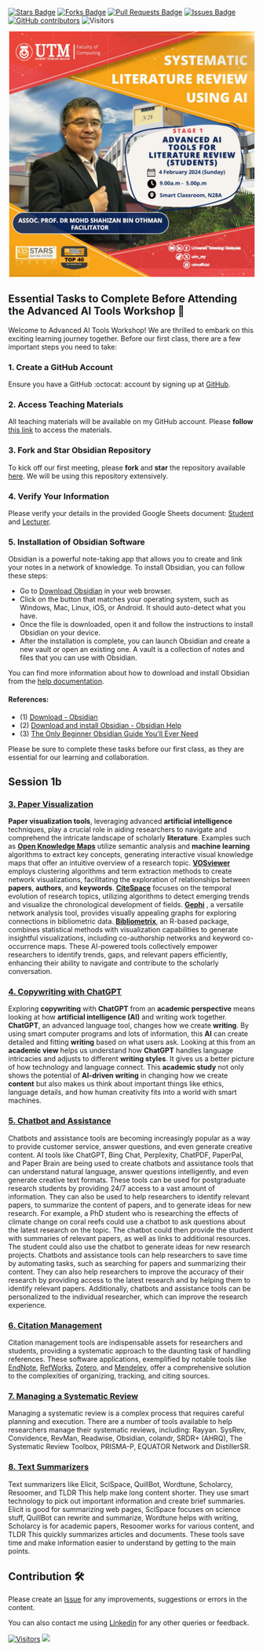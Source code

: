 <a href="https://github.com/drshahizan/SLR-FC/stargazers"><img src="https://img.shields.io/github/stars/drshahizan/SLR-FC" alt="Stars Badge"/></a>
<a href="https://github.com/drshahizan/SLR-FC/network/members"><img src="https://img.shields.io/github/forks/drshahizan/SLR-FC" alt="Forks Badge"/></a>
<a href="https://github.com/drshahizan/SLR-FC"><img src="https://img.shields.io/github/issues-pr/drshahizan/SLR-FC" alt="Pull Requests Badge"/></a>
<a href="https://github.com/drshahizan/SLR-FC/issues"><img src="https://img.shields.io/github/issues/drshahizan/SLR-FC" alt="Issues Badge"/></a>
<a href="https://github.com/drshahizan/SLR-FC/graphs/contributors"><img alt="GitHub contributors" src="https://img.shields.io/github/contributors/drshahizan/SLR-FC?color=2b9348"></a>
![Visitors](https://api.visitorbadge.io/api/visitors?path=https%3A%2F%2Fgithub.com%2Fdrshahizan%2FSLR-FC&labelColor=%23d9e3f0&countColor=%23697689&style=flat)

<p align="center">
<img src="/images/AI%20adv%20student.jpeg"  height="500" />
</p>

## Essential Tasks to Complete Before Attending the Advanced AI Tools Workshop 🚀
Welcome to Advanced AI Tools Workshop! We are thrilled to embark on this exciting learning journey together. Before our first class, there are a few important steps you need to take:

### 1. Create a GitHub Account
   Ensure you have a GitHub :octocat: account by signing up at [GitHub](https://github.com/login).

### 2. Access Teaching Materials
   All teaching materials will be available on my GitHub account. Please **follow** [this link](https://github.com/drshahizan) to access the materials.

### 3. Fork and Star Obsidian Repository
   To kick off our first meeting, please **fork** and **star** the repository available [here](https://github.com/drshahizan/obsidian). We will be using this repository extensively.

### 4. Verify Your Information
   Please verify your details in the provided Google Sheets document: [Student](https://docs.google.com/spreadsheets/d/1O8WQF5og-kMD-ITbdSuULYJsoF2bqt8xpizaTeMuYpc/edit#gid=1885871540) and [Lecturer](https://docs.google.com/spreadsheets/d/1O8WQF5og-kMD-ITbdSuULYJsoF2bqt8xpizaTeMuYpc/edit#gid=905650697).

### 5. Installation of Obsidian Software
Obsidian is a powerful note-taking app that allows you to create and link your notes in a network of knowledge. To install Obsidian, you can follow these steps:

- Go to [Download Obsidian](https://obsidian.md/download) in your web browser.
- Click on the button that matches your operating system, such as Windows, Mac, Linux, iOS, or Android. It should auto-detect what you have.
- Once the file is downloaded, open it and follow the instructions to install Obsidian on your device.
- After the installation is complete, you can launch Obsidian and create a new vault or open an existing one. A vault is a collection of notes and files that you can use with Obsidian.

You can find more information about how to download and install Obsidian from the [help documentation](https://help.obsidian.md/Getting+started/Download+and+install+Obsidian). 

#### References:
- (1) [Download - Obsidian](https://obsidian.md/download)
- (2) [Download and install Obsidian - Obsidian Help](https://help.obsidian.md/Getting+started/Download+and+install+Obsidian)
- (3) [The Only Beginner Obsidian Guide You'll Ever Need](https://www.aidanhelfant.com/the-only-beginner-obsidian-guide-youll-ever-need/)


Please be sure to complete these tasks before our first class, as they are essential for our learning and collaboration.

## Session 1b

### [3. Paper Visualization](./s1-visualization.md)
**Paper visualization tools**, leveraging advanced **artificial intelligence** techniques, play a crucial role in aiding researchers to navigate and comprehend the intricate landscape of scholarly **literature**. Examples such as [**Open Knowledge Maps**](https://openknowledgemaps.org/) utilize semantic analysis and **machine learning** algorithms to extract key concepts, generating interactive visual knowledge maps that offer an intuitive overview of a research topic. [**VOSviewer**](https://www.vosviewer.com/) employs clustering algorithms and term extraction methods to create network visualizations, facilitating the exploration of relationships between **papers**, **authors**, and **keywords**. [**CiteSpace**](http://cluster.cis.drexel.edu/~cchen/citespace/) focuses on the temporal evolution of research topics, utilizing algorithms to detect emerging trends and visualize the chronological development of fields. [**Gephi**](https://gephi.org/) , a versatile network analysis tool, provides visually appealing graphs for exploring connections in bibliometric data. [**Bibliometrix**](https://bibliometrix.org/), an R-based package, combines statistical methods with visualization capabilities to generate insightful visualizations, including co-authorship networks and keyword co-occurrence maps. These AI-powered tools collectively empower researchers to identify trends, gaps, and relevant papers efficiently, enhancing their ability to navigate and contribute to the scholarly conversation.

### [4. Copywriting with ChatGPT](./s1-copywriting.md)
Exploring **copywriting** with **ChatGPT** from an **academic perspective** means looking at how **artificial intelligence (AI)** and writing work together. **ChatGPT**, an advanced language tool, changes how we create **writing**. By using smart computer programs and lots of information, this **AI** can create detailed and fitting **writing** based on what users ask. Looking at this from an **academic view** helps us understand how **ChatGPT** handles language intricacies and adjusts to different **writing styles**. It gives us a better picture of how technology and language connect. This **academic study** not only shows the potential of **AI-driven writing** in changing how we create **content** but also makes us think about important things like ethics, language details, and how human creativity fits into a world with smart machines.

### [5. Chatbot and Assistance](./s1-chatbot.md)
Chatbots and assistance tools are becoming increasingly popular as a way to provide customer service, answer questions, and even generate creative content. AI tools like ChatGPT, Bing Chat, Perplexity, ChatPDF, PaperPal, and Paper Brain are being used to create chatbots and assistance tools that can understand natural language, answer questions intelligently, and even generate creative text formats.
These tools can be used for postgraduate research students by providing 24/7 access to a vast amount of information. They can also be used to help researchers to identify relevant papers, to summarize the content of papers, and to generate ideas for new research.
For example, a PhD student who is researching the effects of climate change on coral reefs could use a chatbot to ask questions about the latest research on the topic. The chatbot could then provide the student with summaries of relevant papers, as well as links to additional resources. The student could also use the chatbot to generate ideas for new research projects.
Chatbots and assistance tools can help researchers to save time by automating tasks, such as searching for papers and summarizing their content. They can also help researchers to improve the accuracy of their research by providing access to the latest research and by helping them to identify relevant papers. Additionally, chatbots and assistance tools can be personalized to the individual researcher, which can improve the research experience.

### [6. Citation Management](./s1-citation.md)
Citation management tools are indispensable assets for researchers and students, providing a systematic approach to the daunting task of handling references. These software applications, exemplified by notable tools like [EndNote](https://endnote.com/), [RefWorks](https://www.refworks.com/), [Zotero](https://www.zotero.org/), and [Mendeley](https://www.mendeley.com/), offer a comprehensive solution to the complexities of organizing, tracking, and citing sources. 

### [7. Managing a Systematic Review](./s1-systematic-review.md)
Managing a systematic review is a complex process that requires careful planning and execution. There are a number of tools available to help researchers manage their systematic reviews, including: Rayyan. SysRev, Convidence, RevMan, Readwise, Obsidian, colandr, SRDR+ (AHRQ), The Systematic Review Toolbox, PRISMA-P, EQUATOR Network and DistillerSR.

### [8. Text Summarizers](./s1-summarizers.md)
Text summarizers like Elicit, SciSpace, QuillBot, Wordtune, Scholarcy, Resoomer, and TLDR This help make long content shorter. They use smart technology to pick out important information and create brief summaries. Elicit is good for summarizing web pages, SciSpace focuses on science stuff, QuillBot can rewrite and summarize, Wordtune helps with writing, Scholarcy is for academic papers, Resoomer works for various content, and TLDR This quickly summarizes articles and documents. These tools save time and make information easier to understand by getting to the main points.

## Contribution 🛠️
Please create an [Issue](https://github.com/drshahizan/SLR-FC/issues) for any improvements, suggestions or errors in the content.

You can also contact me using [Linkedin](https://www.linkedin.com/in/drshahizan/) for any other queries or feedback.

[![Visitors](https://api.visitorbadge.io/api/visitors?path=https%3A%2F%2Fgithub.com%2Fdrshahizan&labelColor=%23697689&countColor=%23555555&style=plastic)](https://visitorbadge.io/status?path=https%3A%2F%2Fgithub.com%2Fdrshahizan)
![](https://hit.yhype.me/github/profile?user_id=81284918)
